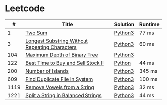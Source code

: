 # Leetcode

| # | Title | Solution | Runtime |
|---| ----- | -------- | ------- |
|1|[ Two Sum](https://leetcode.com/problems/two-sum/)|[Python3](./solutions/1.%20Two%20Sum.py)|77 ms|
|3|[ Longest Substring Without Repeating Characters](https://leetcode.com/problems/longest-substring-without-repeating-characters/)|[Python3](./solutions/3.%20Longest%20Substring%20Without%20Repeating%20Characters.py)|60 ms|
|104|[ Maximum Depth of Binary Tree](https://leetcode.com/problems/maximum-depth-of-binary-tree/)|[Python3](./solutions/104.%20Maximum%20Depth%20of%20Binary%20Tree.py)||
|122|[ Best Time to Buy and Sell Stock II](https://leetcode.com/problems/best-time-to-buy-and-sell-stock-ii/)|[Python](./solutions/122.%20Best%20Time%20to%20Buy%20and%20Sell%20Stock%20II.python)|44 ms|
|200|[ Number of Islands](https://leetcode.com/problems/number-of-islands/)|[Python3](./solutions/200.%20Number%20of%20Islands.py)|345 ms|
|609|[ Find Duplicate File in System](https://leetcode.com/problems/find-duplicate-file-in-system/)|[Python3](./solutions/609.%20Find%20Duplicate%20File%20in%20System.py)|100 ms|
|1119|[ Remove Vowels from a String](https://leetcode.com/problems/remove-vowels-from-a-string/)|[Python3](./solutions/1119.%20Remove%20Vowels%20from%20a%20String.py)|32 ms|
|1221|[ Split a String in Balanced Strings](https://leetcode.com/problems/split-a-string-in-balanced-strings/)|[Python3](./solutions/1221.%20Split%20a%20String%20in%20Balanced%20Strings.py)|44 ms|
